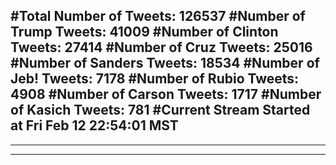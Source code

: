 #Total Number of Tweets: 126537 
#Number of Trump Tweets: 41009
#Number of Clinton Tweets: 27414
#Number of Cruz Tweets: 25016
#Number of Sanders Tweets: 18534
#Number of Jeb! Tweets: 7178
#Number of Rubio Tweets: 4908
#Number of Carson Tweets: 1717
#Number of Kasich Tweets: 781
#Current Stream Started at Fri Feb 12 22:54:01 MST
---
---
---
